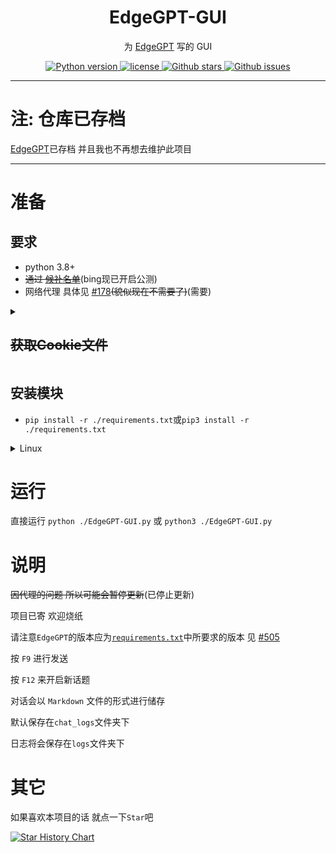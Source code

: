 <div align="center">

  <h1>EdgeGPT-GUI</h1>

<p align="center">
  为 <a href="https://github.com/acheong08/EdgeGPT">EdgeGPT</a> 写的 GUI
</p>

<p align="center">
    <a href="https://www.python.org">
        <img alt="Python version" src="https://img.shields.io/badge/python-3.8+-blue">
    </a>
    <a href="https://opensource.org/license/gpl-3-0/">
        <img alt="license" src="https://img.shields.io/badge/license-GPL3.0-blue">
    </a>
    <a href="https://github.com/cueavy/EdgeGPT-GUI">
        <img alt="Github stars" src="https://img.shields.io/github/stars/cueavy/EdgeGPT-GUI?color=blue">
    </a>
    <a href="https://github.com/cueavy/EdgeGPT-GUI">
        <img alt="Github issues" src="https://img.shields.io/github/issues/cueavy/EdgeGPT-GUI?color=blue">
    </a>
</p>

</div>

---

<h1>注: 仓库已存档</h1>

[EdgeGPT](https://github.com/acheong08/EdgeGPT)已存档 并且我也不再想去维护此项目

---

# 准备

## 要求

- python 3.8+
- ~~通过 [候补名单](http://bing.com/chat)~~(bing现已开启公测)
- 网络代理 具体见 [#178](https://github.com/acheong08/EdgeGPT/issues/178)~~(貌似现在不需要了)~~(需要)

<details>

<summary>
<h2><del>获取Cookie文件</del></h2>
</summary>

- 安装 cookie editor 扩展 [ [Chrome](https://chrome.google.com/webstore/detail/cookie-editor/hlkenndednhfkekhgcdicdfddnkalmdm) | [Firefox](https://addons.mozilla.org/en-US/firefox/addon/cookie-editor/) | [Edge](https://microsoftedge.microsoft.com/addons/detail/cookieeditor/neaplmfkghagebokkhpjpoebhdledlf) ]
- 访问 `bing.com`
- 点击插件图标
- 点击最右边的 `Export` -> `Export as JSON` 按钮 (cookie将会保存到你的剪切板里)
- 把你的cookie内容从剪切板中粘贴到 `cookies.json` 文件里

</details>

## 安装模块

- `pip install -r ./requirements.txt`或`pip3 install -r ./requirements.txt`

<details>

<summary>Linux</summary>

安装`pip`与`tkinter`

- `sudo apt install python3-pip`
- `sudo apt install python3-tk`

</details>

# 运行

直接运行 `python ./EdgeGPT-GUI.py` 或 `python3 ./EdgeGPT-GUI.py`

# 说明

~~因代理的问题 所以可能会暂停更新~~(已停止更新)

项目已寄 欢迎烧纸

请注意`EdgeGPT`的版本应为[`requirements.txt`](./requirements.txt)中所要求的版本 见 [#505](https://github.com/acheong08/EdgeGPT/issues/505)

按 `F9` 进行发送

按 `F12` 来开启新话题

对话会以 `Markdown` 文件的形式进行储存

默认保存在`chat_logs`文件夹下

日志将会保存在`logs`文件夹下

<!-- <details>

<summary>...</summary>

>~~因代理的问题 所以可能会暂停更新~~

>~~项目已寄 欢迎烧纸~~

</details> -->

# 其它

如果喜欢本项目的话 就点一下`Star`吧

[![Star History Chart](https://api.star-history.com/svg?repos=cueavy/EdgeGPT-GUI&type=Date)](https://star-history.com/#cueavy/EdgeGPT-GUI&Date)
